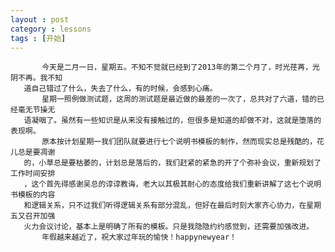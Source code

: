 ```yaml
---
layout : post
category : lessons
tags : [开始]
---
```


           今天是二月一日，星期五。不知不觉就已经到了2013年的第二个月了，时光荏苒，光阴不再。我不知    
       道自己错过了什么，失去了什么，有的时候，会感到心痛。        
           星期一照例做测试题，这周的测试题是最近做的最差的一次了，总共对了六道，错的已经毫无节操无     
       语凝咽了。虽然有一些知识是从来没有接触过的，但很多是知道的却做不对，这就是堕落的表现啊。  
           原本按计划星期一我们团队就要进行七个说明书模板的制作，然而现实总是残酷的，花儿总是要凋谢     
       的，小草总是要枯萎的，计划总是落后的，我们赶紧的紧急的开了个弥补会议，重新规划了工作时间安排     
       ，这个首先得感谢吴总的谆谆教诲，老大以其极其耐心的态度给我们重新讲解了这七个说明书模板的内容     
       和逻辑关系，只不过我们听得逻辑关系有部分混乱，但好在最后时刻大家齐心协力，在星期五又召开加强      
       火力会议讨论，基本上是明确了所有的模板。只是我隐隐约约感觉到，还需要加强改进。     
           年假越来越近了，祝大家过年玩的愉快！happynewyear！
